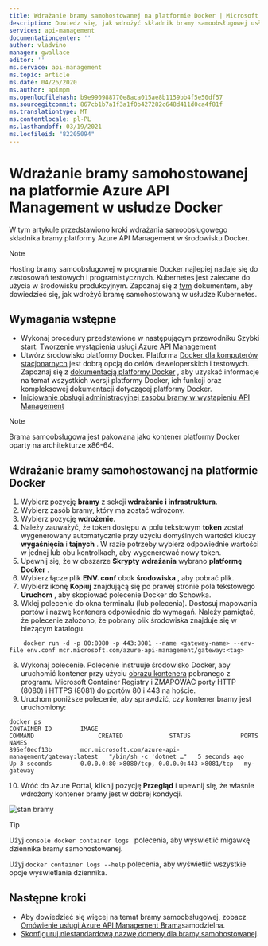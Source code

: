 ```yaml
---
title: Wdrażanie bramy samohostowanej na platformie Docker | Microsoft Docs
description: Dowiedz się, jak wdrożyć składnik bramy samoobsługowej usługi Azure API Management na platformie Docker
services: api-management
documentationcenter: ''
author: vladvino
manager: gwallace
editor: ''
ms.service: api-management
ms.topic: article
ms.date: 04/26/2020
ms.author: apimpm
ms.openlocfilehash: b9e990988770e8aca015ae8b1159bb4f5e50df57
ms.sourcegitcommit: 867cb1b7a1f3a1f0b427282c648d411d0ca4f81f
ms.translationtype: MT
ms.contentlocale: pl-PL
ms.lasthandoff: 03/19/2021
ms.locfileid: "82205094"
---
```

# <a name="deploy-an-azure-api-management-self-hosted-gateway-to-docker"></a>Wdrażanie bramy samohostowanej na platformie Azure API Management w usłudze Docker

W tym artykule przedstawiono kroki wdrażania samoobsługowego składnika bramy platformy Azure API Management w środowisku Docker.

> [!NOTE]
> Hosting bramy samoobsługowej w programie Docker najlepiej nadaje się do zastosowań testowych i programistycznych. Kubernetes jest zalecane do użycia w środowisku produkcyjnym. Zapoznaj się z [tym](how-to-deploy-self-hosted-gateway-kubernetes.md) dokumentem, aby dowiedzieć się, jak wdrożyć bramę samohostowaną w usłudze Kubernetes.

## <a name="prerequisites"></a>Wymagania wstępne

- Wykonaj procedury przedstawione w następującym przewodniku Szybki start: [Tworzenie wystąpienia usługi Azure API Management](get-started-create-service-instance.md)
- Utwórz środowisko platformy Docker. Platforma [Docker dla komputerów stacjonarnych](https://www.docker.com/products/docker-desktop) jest dobrą opcją do celów deweloperskich i testowych. Zapoznaj się z [dokumentacją platformy Docker](https://docs.docker.com) , aby uzyskać informacje na temat wszystkich wersji platformy Docker, ich funkcji oraz kompleksowej dokumentacji dotyczącej platformy Docker.
- [Inicjowanie obsługi administracyjnej zasobu bramy w wystąpieniu API Management](api-management-howto-provision-self-hosted-gateway.md)

> [!NOTE]
> Brama samoobsługowa jest pakowana jako kontener platformy Docker oparty na architekturze x86-64.

## <a name="deploy-the-self-hosted-gateway-to-docker"></a>Wdrażanie bramy samohostowanej na platformie Docker

1. Wybierz pozycję **bramy** z sekcji **wdrażanie i infrastruktura**.
2. Wybierz zasób bramy, który ma zostać wdrożony.
3. Wybierz pozycję **wdrożenie**.
4. Należy zauważyć, że token dostępu w polu tekstowym **token** został wygenerowany automatycznie przy użyciu domyślnych wartości kluczy **wygaśnięcia** i **tajnych** . W razie potrzeby wybierz odpowiednie wartości w jednej lub obu kontrolkach, aby wygenerować nowy token.
4. Upewnij się, że w obszarze **Skrypty wdrażania** wybrano **platformę Docker** .
5. Wybierz łącze plik **ENV. conf** obok **środowiska** , aby pobrać plik.
6. Wybierz ikonę **Kopiuj** znajdującą się po prawej stronie pola tekstowego **Uruchom** , aby skopiować polecenie Docker do Schowka.
7. Wklej polecenie do okna terminalu (lub polecenia). Dostosuj mapowania portów i nazwę kontenera odpowiednio do wymagań. Należy pamiętać, że polecenie założono, że pobrany plik środowiska znajduje się w bieżącym katalogu.
```
    docker run -d -p 80:8080 -p 443:8081 --name <gateway-name> --env-file env.conf mcr.microsoft.com/azure-api-management/gateway:<tag>
```
8. Wykonaj polecenie. Polecenie instruuje środowisko Docker, aby uruchomić kontener przy użyciu [obrazu kontenera](https://aka.ms/apim/sputnik/dhub) pobranego z programu Microsoft Container Registry i ZMAPOWAĆ porty HTTP (8080) i HTTPS (8081) do portów 80 i 443 na hoście.
9. Uruchom poniższe polecenie, aby sprawdzić, czy kontener bramy jest uruchomiony:
```console
docker ps
CONTAINER ID        IMAGE                                                 COMMAND                  CREATED             STATUS              PORTS                                         NAMES
895ef0ecf13b        mcr.microsoft.com/azure-api-management/gateway:latest   "/bin/sh -c 'dotnet …"   5 seconds ago       Up 3 seconds        0.0.0.0:80->8080/tcp, 0.0.0.0:443->8081/tcp   my-gateway
```
10. Wróć do Azure Portal, kliknij pozycję **Przegląd** i upewnij się, że właśnie wdrożony kontener bramy jest w dobrej kondycji.

![stan bramy](media/how-to-deploy-self-hosted-gateway-docker/status.png)

> [!TIP]
> Użyj <code>console docker container logs <gateway-name></code> polecenia, aby wyświetlić migawkę dziennika bramy samohostowanej.
>
> Użyj <code>docker container logs --help</code> polecenia, aby wyświetlić wszystkie opcje wyświetlania dziennika.

## <a name="next-steps"></a>Następne kroki

* Aby dowiedzieć się więcej na temat bramy samoobsługowej, zobacz [Omówienie usługi Azure API Management Brama](self-hosted-gateway-overview.md)samodzielna.
* [Skonfiguruj niestandardową nazwę domeny dla bramy samohostowanej](api-management-howto-configure-custom-domain-gateway.md).
